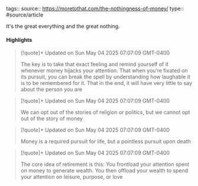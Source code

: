tags::
source:: https://moretothat.com/the-nothingness-of-money/
type:: #source/article

It&#39;s the great everything and the great nothing.

#### Highlights

> [!quote]+ Updated on Sun May 04 2025 07:07:09 GMT-0400
>
> The key is to take that exact feeling and remind yourself of it whenever money hijacks your attention. That when you’re fixated on its pursuit, you can break the spell by understanding how laughable it is to be remembered for it. That in the end, it will have very little to say about the person you are

> [!quote]+ Updated on Sun May 04 2025 07:07:09 GMT-0400
>
> We can opt out of the stories of religion or politics, but we cannot opt out of the story of money

> [!quote]+ Updated on Sun May 04 2025 07:07:09 GMT-0400
>
> Money is a required pursuit for life, but a pointless pursuit upon death

> [!quote]+ Updated on Sun May 04 2025 07:07:09 GMT-0400
>
> The core idea of retirement is this: You frontload your attention spent on money to generate wealth. You then offload your wealth to spend your attention on leisure, purpose, or love
